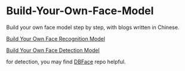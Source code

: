 # Build-Your-Own-Face-Model
Build your own face model step by step, with blogs written in Chinese.


[Build Your Own Face Recognition Model](./recognition)

[Build Your Own Face Detection Model](./detection)

for detection, you may find [DBFace](https://github.com/dlunion/DBFace) repo helpful.

